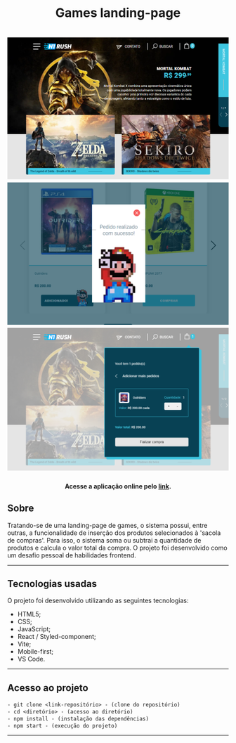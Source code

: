 <h1 align="center">Games landing-page</h1>

<h1 align="center">
<img width="800" src="public/assets/presentation/img1.png"/>
<img width="800" src="public/assets/presentation/img2.png"/>
<img width="800" src="public/assets/presentation/img3.png"/>
</h1>

<h4 align="center">
    Acesse a aplicação online pelo 
    <a href="https://landing-page-henna-two.vercel.app/">link</a>.
<h4>

##  Sobre

Tratando-se de uma landing-page de games, o sistema possui, entre outras, a funcionalidade de inserção dos produtos selecionados à 'sacola de compras'. Para isso, o sistema soma ou subtrai a quantidade de produtos e calcula o valor total da compra.
O projeto foi desenvolvido como um desafio pessoal de habilidades frontend.

---

## Tecnologias usadas

O projeto foi desenvolvido utilizando as seguintes tecnologias:

- HTML5;
- CSS;
- JavaScript;
- React / Styled-component;
- Vite;
- Mobile-first;
- VS Code.

---

## Acesso ao projeto
    - git clone <link-repositório> - (clone do repositório)
    - cd <diretório> - (acesso ao diretório)
    - npm install - (instalação das dependências)
    - npm start - (execução do projeto)
   
---





